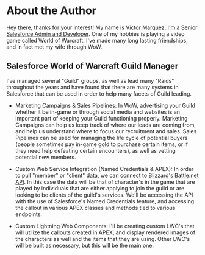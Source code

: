# About the Author

Hey there, thanks for your interest! My name is [Victor Marquez, I'm a Senior Salesforce Admin and Developer](https://www.linkedin.com/in/victorhmarquez/).
One of my hobbies is playing a video game called World of Warcraft. I've made many long lasting friendships, and in fact met my wife through WoW.

## Salesforce World of Warcraft Guild Manager

I've managed several "Guild" groups, as well as lead many "Raids" throughout the years and have found that there are many systems in Salesforce that can be used in order to help many facets of Guild leading.

- Marketing Campaigns & Sales Pipelines: In WoW, advertising your Guild whether it be in-game or through social media and websites is an important part of keeping your Guild functioning properly. Marketing Campaigns can help us keep track of where our leads are coming from, and help us understand where to focus our recruitment and sales. Sales Pipelines can be used for managing the life cycle of potential buyers (people sometimes pay in-game gold to purchase certain items, or if they need help defeating certain encounters), as well as vetting potential new members.

- Custom Web Service Integration (Named Credentials & APEX): In order to pull "member" or "client" data, we can connect to [Blizzard's Battle.net API](https://develop.battle.net/documentation). In this case the data will be that of character's in the game that are played by individuals that are either applying to join the guild or are looking to be clients of the guild's services. We'll be accessing the API with the use of Salesforce's Named Credentials feature, and accessing the callout in various APEX classes and methods tied to various endpoints.

- Custom Lightning Web Components: I'll be creating custom LWC's that will utilize the callouts created in APEX, and display rendered images of the characters as well and the items that they are using. Other LWC's will be built as necessary, but this will be the main one.